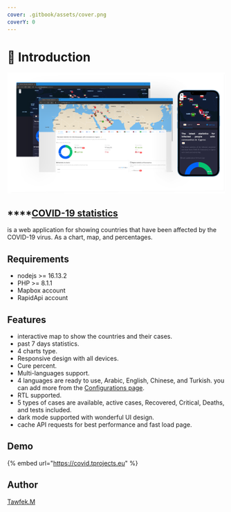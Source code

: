 ```yaml
---
cover: .gitbook/assets/cover.png
coverY: 0
---
```


# 👋 Introduction



![](.gitbook/assets/COVID19.png)

## ****[**COVID-19 statistics**](http://covid.tprojects.eu)

is a web application for showing countries that have been affected by the COVID-19 virus. As a chart, map, and percentages.



## Requirements <a href="#requirements" id="requirements"></a>

* nodejs >= 16.13.2
* PHP >= 8.1.1
* Mapbox account
* RapidApi account



## Features&#x20;

* interactive map to show the countries and their cases.
* past 7 days statistics.
* 4 charts type.
* Responsive design with all devices.
* Cure percent.
* Multi-languages support.
* 4 languages are ready to use, Arabic, English, Chinese, and Turkish. you can add more from the [Configurations page](configurations.md#languages).
* RTL supported.
* 5 types of cases are available, active cases, Recovered, Critical, Deaths, and tests included.
* dark mode supported with wonderful UI design.
* cache API requests for best performance and fast load page.

## Demo&#x20;

{% embed url="https://covid.tprojects.eu" %}

## Author

[Tawfek.M](https://github.com/tawfek)
